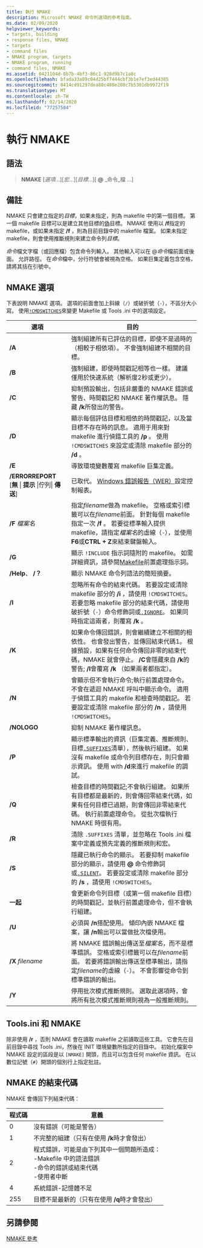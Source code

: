 ```yaml
---
title: 執行 NMAKE
description: Microsoft NMAKE 命令列選項的參考指南。
ms.date: 02/09/2020
helpviewer_keywords:
- targets, building
- response files, NMAKE
- targets
- command files
- NMAKE program, targets
- NMAKE program, running
- command files, NMAKE
ms.assetid: 0421104d-8b7b-4bf3-86c1-928d9b7c1a8c
ms.openlocfilehash: bfada33a89c04d25bf7444cbf3b1e7ef3ed44385
ms.sourcegitcommit: 8414cd91297dea88c480e208c7b5301db9972f19
ms.translationtype: MT
ms.contentlocale: zh-TW
ms.lasthandoff: 02/14/2020
ms.locfileid: "77257584"
---
```

# <a name="running-nmake"></a>執行 NMAKE

## <a name="syntax"></a>語法

> **NMAKE** [*選項*...][*宏*...][*目標*...][ **\@** _命令_檔 ...]

## <a name="remarks"></a>備註

NMAKE 只會建立指定的*目標*，如果未指定，則為 makefile 中的第一個目標。 第一個 makefile 目標可以是建立其他目標的[偽](description-blocks.md#pseudotargets)目標。 NMAKE 使用以 **/f**指定的 makefile，或如果未指定 **/f** ，則為目前目錄中的 makefile 檔案。 如果未指定 makefile，則會使用推斷規則來建立命令列*目標*。

*命令*檔文字檔（或回應檔）包含命令列輸入。 其他輸入可以在 \@*命令*檔前面或後面。 允許路徑。 在*命令*檔中，分行符號會被視為空格。 如果巨集定義包含空格，請將其括在引號中。

## <a name="nmake-options"></a>NMAKE 選項

下表說明 NMAKE 選項。 選項的前面會加上斜線（`/`）或破折號（`-`），不區分大小寫。 使用[`!CMDSWITCHES`](makefile-preprocessing-directives.md)來變更 Makefile 或 Tools .ini 中的選項設定。

| 選項 | 目的 |
| ------------ | ------------- |
| **/A** | 強制組建所有已評估的目標，即使不是過時的（相較于相依項）。 不會強制組建不相關的目標。 |
| **/B** | 強制組建，即使時間戳記相等也一樣。 建議僅用於快速系統（解析度2秒或更少）。 |
| **/C** | 抑制預設輸出，包括非嚴重的 NMAKE 錯誤或警告、時間戳記和 NMAKE 著作權訊息。 隱藏 **/k**所發出的警告。 |
| **/D** | 顯示每個評估目標和相依的時間戳記，以及當目標不存在時的訊息。 適用于用來對 makefile 進行偵錯工具的 **/p** 。 使用 `!CMDSWITCHES` 來設定或清除 makefile 部分的 **/d** 。 |
| **/E** | 導致環境變數覆寫 makefile 巨集定義。 |
| **/ERRORREPORT** [**無** &#124; **提示** &#124;佇列&#124; **傳送**] | 已取代。 [Windows 錯誤報告（WER）](/windows/win32/wer/windows-error-reporting)設定控制報表。 |
| **/F** *檔案名* | 指定*filename*做為 makefile。 空格或索引標籤可以在*filename*前面。 針對每個 makefile 指定一次 **/f** 。 若要從標準輸入提供 makefile，請指定*檔案名*的虛線（`-`），並使用**F6**或**CTRL + Z**來結束鍵盤輸入。 |
| **/G** | 顯示 `!INCLUDE` 指示詞隨附的 makefile。 如需詳細資訊，請參閱[Makefile](makefile-preprocessing-directives.md)前置處理指示詞。 |
| **/Help**、 **/？** | 顯示 NMAKE 命令列語法的簡短摘要。 |
| **/I** | 忽略所有命令的結束代碼。 若要設定或清除 makefile 部分的 **/i** ，請使用 `!CMDSWITCHES`。 若要忽略 makefile 部分的結束代碼，請使用破折號（`-`）命令修飾詞或[`.IGNORE`](dot-directives.md)。 如果同時指定這兩者，則覆寫 **/k** 。 |
| **/K** | 如果命令傳回錯誤，則會繼續建立不相關的相依性。 也會發出警告，並傳回結束代碼1。 根據預設，如果有任何命令傳回非零的結束代碼，NMAKE 就會停止。 **/C**會隱藏來自 **/k**的警告; **/I**會覆寫 **/k** （如果兩者都指定）。 |
| **/N** | 會顯示但不會執行命令;執行前置處理命令。 不會在遞迴 NMAKE 呼叫中顯示命令。 適用于偵錯工具的 makefile 和檢查時間戳記。 若要設定或清除 makefile 部分的 **/n** ，請使用 `!CMDSWITCHES`。 |
| **/NOLOGO** | 抑制 NMAKE 著作權訊息。 |
| **/P** | 顯示標準輸出的資訊（巨集定義、推斷規則、目標[`.SUFFIXES`](dot-directives.md)清單），然後執行組建。 如果沒有 makefile 或命令列目標存在，則只會顯示資訊。 使用 with **/d**來進行 makefile 的調試。 |
| **/Q** | 檢查目標的時間戳記;不會執行組建。 如果所有目標都是最新的，則會傳回零結束代碼，如果有任何目標已過期，則會傳回非零結束代碼。 執行前置處理命令。 從批次檔執行 NMAKE 時很有用。 |
| **/R** | 清除 `.SUFFIXES` 清單，並忽略在 Tools .ini 檔案中定義或預先定義的推斷規則和宏。 |
| **/S** | 隱藏已執行命令的顯示。 若要抑制 makefile 部分的顯示，請使用 **\@** 命令修飾詞或[`.SILENT`](dot-directives.md)。 若要設定或清除 makefile 部分的 **/s** ，請使用 `!CMDSWITCHES`。 |
| **一起** | 會更新命令列目標（或第一個 makefile 目標）的時間戳記，並執行前置處理命令，但不會執行組建。 |
| **/U** | 必須與 **/n**搭配使用。 傾印內嵌 NMAKE 檔案，讓 **/n**輸出可以當做批次檔使用。 |
| **/X** *filename* | 將 NMAKE 錯誤輸出傳送至*檔案名*，而不是標準錯誤。 空格或索引標籤可以在*filename*前面。 若要將錯誤輸出傳送至標準輸出，請指定*filename*的虛線（`-`）。 不會影響從命令到標準錯誤的輸出。 |
| **/Y** | 停用批次模式推斷規則。 選取此選項時，會將所有批次模式推斷規則視為一般推斷規則。 |

## <a name="toolsini-and-nmake"></a>Tools.ini 和 NMAKE

除非使用 **/r** ，否則 NMAKE 會在讀取 makefile 之前讀取這些工具。 它會先在目前目錄中尋找 Tools .ini，然後在 INIT 環境變數所指定的目錄中。 初始化檔案中 NMAKE 設定的區段是以 `[NMAKE]` 開頭，而且可以包含任何 makefile 資訊。 在以數位記號（`#`）開頭的個別行上指定批註。

## <a name="exit-codes-from-nmake"></a>NMAKE 的結束代碼

NMAKE 會傳回下列結束代碼：

| 程式碼 | 意義 |
| ---------- | ------------- |
| 0 | 沒有錯誤（可能是警告） |
| 1 | 不完整的組建（只有在使用 **/k**時才會發出） |
| 2 | 程式錯誤，可能是由下列其中一個問題所造成：<br /> -Makefile 中的語法錯誤<br /> -命令的錯誤或結束代碼<br /> -使用者中斷 |
| 4 | 系統錯誤-記憶體不足 |
| 255 | 目標不是最新的（只有在使用 **/q**時才會發出） |

## <a name="see-also"></a>另請參閱

[NMAKE 參考](nmake-reference.md)

